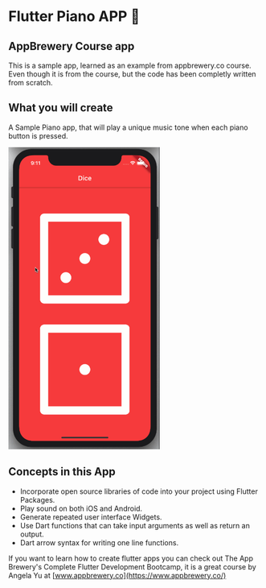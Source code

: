 # Flutter Piano APP 🎹

## AppBrewery Course app

This is a sample app, learned as an example from appbrewery.co course.
Even though it is from the course, but the code has been completly written from scratch.


## What you will create

A Sample Piano app, that will play a unique music tone when each piano button is pressed. 

<img src="https://github.com/TechInCharge/flutter-dice-app/blob/master/Flutter-Dice-app.gif" alt="alt text" width="whatever" height="600">

## Concepts in this App

- Incorporate open source libraries of code into your project using Flutter Packages.
- Play sound on both iOS and Android.
- Generate repeated user interface Widgets.
- Use Dart functions that can take input arguments as well as return an output.
- Dart arrow syntax for writing one line functions.

If you want to learn how to create flutter apps you can check out The App Brewery's Complete Flutter Development Bootcamp, it is a great course by Angela Yu at [www.appbrewery.co](https://www.appbrewery.co/)
